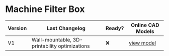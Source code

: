 # Machine Filter Box

| Version | Last Changelog | Ready? | Online CAD Models |
| ------- | -------------- | ------ | ----------------- |
| V1 | Wall-mountable, 3D-printability optimizations | ❌ | [view model](https://a360.co/2Utff87)

